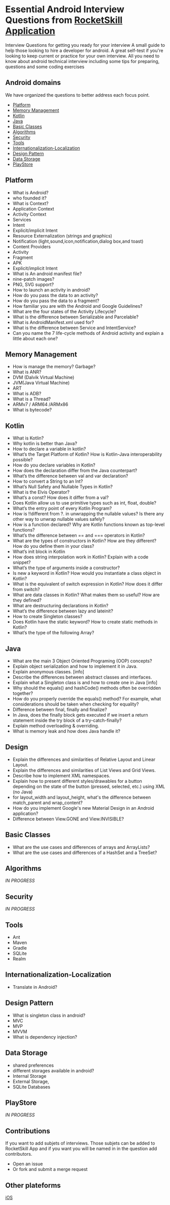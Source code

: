 


# Essential Android Interview Questions from [RocketSkill Application](https://apps.apple.com/fr/app/rocketskill-test-your-swift/id1398486838)

Interview Questions for getting you ready for your interview
A small guide to help those looking to hire a developer for android.
A great self-test if you're looking to keep current or practice for your own interview.
All you need to know about android technical interview including some tips for preparing, questions and some coding exercises


## Android domains
We have organized the questions to better address each focus point.
- [Platform](#plateform)
- [Memory Management](#memory-management)
- [Kotlin](#kotlin)
- [Java](#java)
- [Basic Classes](#basic-classes)
- [Algorithms](#algorithms)
- [Security](#security)
- [Tools](#tools)
- [Internationalization-Localization](#internationalization-localization)
- [Design Pattern](#design-pattern)
- [Data Storage](#data-storage)
- [PlayStore](#playStore)


## Platform
- What is Android?
- who founded it?
- What is Context?
- Application Context
- Activity Context
- Services
- Intent
- Explicit/implicit Intent
- Resource Externalization (strings and graphics)
- Notification (light,sound,icon,notification,dialog box,and toast)
- Content Providers
- Activity
- Fragment
- APK
- Explicit/implicit Intent
- What is An android manifest file?
- nine-patch images?
- PNG, SVG support?
- How to launch an activity in android?
- How do you pass the data to an activity?
- How do you pass the data to a fragment?
- How familiar you are with the Android and Google Guidelines?
- What are the four states of the Activity Lifecycle? 
- What is the difference between Serializable and Parcelable?
- What is AndroidManifest.xml used for? 
- What is the difference between Service and IntentService? 
- Can you name the 7 life-cycle methods of Android activity and explain a little about each one?

## Memory Management
- How is manage the memory? Garbage?
- What is ANR?
- DVM (Dalvik Virtual Machine)
- JVM(Java Virtual Machine)
- ART
- What is ADB?
- What is a Thread?
- ARMv7 / ARM64 /ARMx86
- What is bytecode?

## Kotlin
- What is Kotlin?
- Why kotlin is better than Java?
- How to declare a variable in kotlin?
- What’s the Target Platform of Kotlin? How is Kotlin-Java interoperability possible?
- How do you declare variables in Kotlin? 
- How does the declaration differ from the Java counterpart?
- What’s the difference between val and var declaration? 
- How to convert a String to an Int?
- What’s Null Safety and Nullable Types in Kotlin? 
- What is the Elvis Operator?
- What’s a const? How does it differ from a val?
- Does Kotlin allow us to use primitive types such as int, float, double?
- What’s the entry point of every Kotlin Program?
- How is !!different from ?. in unwrapping the nullable values? Is there any other way to unwrap nullable values safely?
- How is a function declared? Why are Kotlin functions known as top-level functions?
- What’s the difference between == and === operators in Kotlin?
- What are the types of constructors in Kotlin? How are they different? How do you define them in your class?
- What’s init block in Kotlin
- How does string interpolation work in Kotlin? Explain with a code snippet?
- What’s the type of arguments inside a constructor?
- Is new a keyword in Kotlin? How would you instantiate a class object in Kotlin?
- What is the equivalent of switch expression in Kotlin? How does it differ from switch?
- What are data classes in Kotlin? What makes them so useful? How are they defined?
- What are destructuring declarations in Kotlin? 
- What’s the difference between lazy and lateinit?
- How to create Singleton classes?
- Does Kotlin have the static keyword? How to create static methods in Kotlin?
- What’s the type of the following Array?

## Java
- What are the main 3 Object Oriented Programing (OOP) concepts?
- Explain object serialization and how to implement it in Java.
- Explain anonymous classes. [info]
- Describe the differences between abstract classes and interfaces.
- Explain what a Singleton class is and how to create one in Java [info]
- Why should the equals() and hashCode() methods often be overridden together? 
- How do you properly override the equals() method? For example, what considerations should be taken when checking for equality? 
- Difference between final, finally and finalize?
- In Java, does the finally block gets executed if we insert a return statement inside the try block of a try-catch-finally? 
- Explain method overloading & overriding.
- What is memory leak and how does Java handle it? 

## Design 
- Explain the differences and similarities of Relative Layout and Linear Layout.
- Explain the differences and similarities of List Views and Grid Views.
- Describe how to implement XML namespaces.
- Explain how to present different styles/drawables for a button depending on the state of the button (pressed, selected, etc.) using XML (no Java)
- for layout_width and layout_height, what's the difference between match_parent and wrap_content?
- How do you implement Google's new Material Design in an Android application? 
- Difference between View.GONE and View.INVISIBLE?

## Basic Classes
- What are the use cases and differences of arrays and ArrayLists?
- What are the use cases and differences of a HashSet and a TreeSet?

## Algorithms
*IN PROGRESS*

## Security
*IN PROGRESS*

## Tools
- Ant
- Maven
- Gradle
- SQLite
- Realm 

## Internationalization-Localization
- Translate in Android?

## Design Pattern 
- What is singleton class in android?
- MVC 
- MVP 
- MVVM
- What is dependency injection?

## Data Storage
- shared preferences
- different storages available in android?
- Internal Storage
- External Storage,
- SQLite Databases

## PlayStore
*IN PROGRESS*

## Contributions 
If you want to add subjets of interviews. Those subjets can be added to RocketSkill App and if you want you will be named in in the question add contributors.

- Open an issue
- Or fork and submit a merge request

## Other plateforms
[iOS](https://github.com/mindash/iOS-structured-interview)
